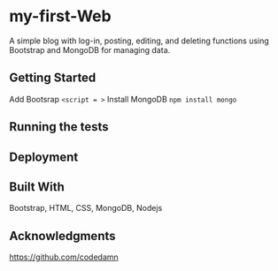 # my-first-Web
A simple blog with log-in, posting, editing, and deleting functions using Bootstrap and MongoDB for managing data. 

## Getting Started
Add Bootsrap
```<script = >```
Install MongoDB
```npm install mongo```

## Running the tests
## Deployment
## Built With
Bootstrap, HTML, CSS, MongoDB, Nodejs
## Acknowledgments
https://github.com/codedamn


